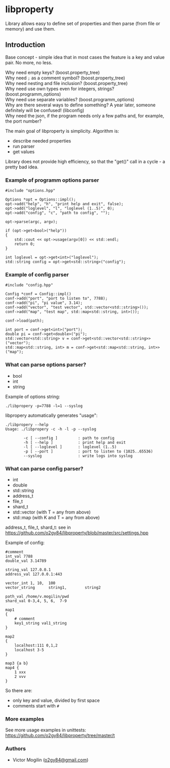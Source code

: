 # libproperty
Library allows easy to define set of properties and then parse (from file or memory) and use them.

## Introduction
Base concept - simple idea that in most cases the feature is a key and value pair. No more, no less.

Why need empty keys? (boost.property_tree)  
Why need ```;``` as a comment symbol? (boost.property_tree)  
Why need nesting and file inclusion? (boost.property_tree)  
Why need use own types even for integers, strings? (boost.programm_options)  
Why need use separate variables? (boost.programm_options)  
Why are there several ways to define something? A year later, someone definitely will be confused! (libconfig)  
Why need the json, if the program needs only a few paths and, for example, the port number?  

The main goal of libproperty is simplicity. Algorithm is: 
 - describe needed properties
 - run parser
 - get values

Library does not provide high efficiency, so that the "get()" call in a cycle - a pretty bad idea.

### Example of programm options parser
```
#include "options.hpp" 

Options *opt = Options::impl();
opt->add("help", "h", "print help and exit", false);
opt->add("loglevel", "l", "loglevel (1..5)", 0); 
opt->add("config", "c", "path to config", ""); 

opt->parse(argc, argv);

if (opt->get<bool>("help"))
{
    std::cout << opt->usage(argv[0]) << std::endl;
    return 0;
}

int loglevel = opt->get<int>("loglevel");
std::string config = opt->get<std::string>("config");
```

### Example of config parser

```
#include "config.hpp" 

Config *conf = Config::impl()
conf->add("port", "port to listen to", 7788);
conf->add("pi", "pi value", 3.14);
conf->add("vector", "test vector", std::vector<std::string>());
conf->add("map", "test map", std::map<std::string, int>());

conf->load(path);

int port = conf->get<int>("port");
double pi = conf->get<double>("pi");
std::vector<std::string> v = conf->get<std::vector<std::string>>("vector");
std::map<std::string, int> m = conf->get<std::map<std::string, int>>("map");
```

### What can parse options parser?
 - bool
 - int
 - string
 
Example of options string:
```
./libpropery -p=7788 -l=1 --syslog
```

libpropery automatically generates "usage":
```
./libpropery --help
Usage: ./libpropery -c -h -l -p --syslog

        -c [ --config ]         : path to config
        -h [ --help ]           : print help and exit
        -l [ --loglevel ]       : loglevel (1..5)
        -p [ --port ]           : port to listen to (1025..65536)
        --syslog                : write logs into syslog
```

### What can parse config parser?
 - int
 - double
 - std::string
 - address_t
 - file_t
 - shard_t
 - std::vector (with T = any from above)
 - std::map    (with K and T = any from above)
 
address_t, file_t, shard_t: see in https://github.com/o2gy84/libproperty/blob/master/src/settings.hpp
 
Example of config:
```
#comment
int_val 7788
double_val 3.14789

string_val 127.0.0.1
address_val 127.0.0.1:443

vector_int 1, 10,  100
vector_string      string1,        string2

path_val /home/v.mogilin/pwd
shard_val 0-3,4, 5, 6,  7-9

map1
{
    # comment
    key1_string val1_string
}

map2
{
    localhost:111 0,1,2
    localhost 3-5
}

map3 {a b}
map4 {
    1 xxx
    2 vvv
}
```

So there are:
 - only key and value, divided by first space
 - comments start with ```#```
 

### More examples
See more usage examples in unittests: https://github.com/o2gy84/libproperty/tree/master/t

### Authors
- Victor Mogilin (o2gy84@gmail.com)
